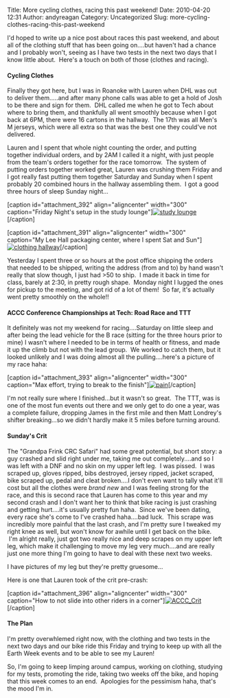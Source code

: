 Title: More cycling clothes, racing this past weekend!
Date: 2010-04-20 12:31
Author: andyreagan
Category: Uncategorized
Slug: more-cycling-clothes-racing-this-past-weekend

I'd hoped to write up a nice post about races this past weekend, and
about all of the clothing stuff that has been going on....but haven't
had a chance and I probably won't, seeing as I have two tests in the
next two days that I know little about.  Here's a touch on both of those
(clothes and racing).

#### Cycling Clothes

Finally they got here, but I was in Roanoke with Lauren when DHL was out
to deliver them.....and after many phone calls was able to get a hold of
Josh to be there and sign for them.  DHL called me when he got to Tech
about where to bring them, and thankfully all went smoothly because when
I got back at 6PM, there were 16 cartons in the hallway.  The 17th was
all Men's M jerseys, which were all extra so that was the best one they
could've not delivered.

Lauren and I spent that whole night counting the order, and putting
together individual orders, and by 2AM I called it a night, with just
people from the team's orders together for the race tomorrow.  The
system of putting orders together worked great, Lauren was crushing them
Friday and I got really fast putting them together Saturday and Sunday
when I spent probably 20 combined hours in the hallway assembling them.
 I got a good three hours of sleep Sunday night...

[caption id="attachment\_392" align="aligncenter" width="300"
caption="Friday Night's setup in the study
lounge"][![](http://andyreagan.com/wp-content/uploads/2010/04/study-lounge-300x200.jpg "study lounge")](http://andyreagan.com/wp-content/uploads/2010/04/study-lounge.jpg)[/caption]

[caption id="attachment\_391" align="aligncenter" width="300"
caption="My Lee Hall packaging center, where I spent Sat and
Sun"][![](http://andyreagan.com/wp-content/uploads/2010/04/hallway-300x200.jpg "clothing hallway")](http://andyreagan.com/wp-content/uploads/2010/04/hallway.jpg)[/caption]

Yesterday I spent three or so hours at the post office shipping the
orders that needed to be shipped, writing the address (from and to) by
hand wasn't really that slow though, I just had \>50 to ship.  I made it
back in time for class, barely at 2:30, in pretty rough shape.  Monday
night I lugged the ones for pickup to the meeting, and got rid of a lot
of them!  So far, it's actually went pretty smoothly on the whole!!

#### ACCC Conference Championships at Tech: Road Race and TTT

It definitely was not my weekend for racing....Saturday on little sleep
and after being the lead vehicle for the B race (sitting for the three
hours prior to mine) I wasn't where I needed to be in terms of health or
fitness, and made it up the climb but not with the lead group.  We
worked to catch them, but it looked unlikely and I was doing almost all
the pulling....here's a picture of my race haha:

[caption id="attachment\_393" align="aligncenter" width="300"
caption="Max effort, trying to break to the
finish"][![](http://andyreagan.com/wp-content/uploads/2010/04/pain-300x232.jpg "pain")](http://andyreagan.com/wp-content/uploads/2010/04/pain.jpg)[/caption]

I'm not really sure where I finished...but it wasn't so great.  The TTT,
was is one of the most fun events out there and we only get to do one a
year, was a complete failure, dropping James in the first mile and then
Matt Londrey's shifter breaking...so we didn't hardly make it 5 miles
before turning around.

#### Sunday's Crit

The "Grandpa Frink CRC Safari" had some great potential, but short
story: a guy crashed and slid right under me, taking me out
completely....and so I was left with a DNF and no skin on my upper left
leg.  I was pissed.  I was scraped up, gloves ripped, bibs destroyed,
jersey ripped, jacket scraped, bike scraped up, pedal and cleat
broken....I don't even want to tally what it'll cost but all the clothes
were *brand new* and I was feeling strong for the race, and this is
second race that Lauren has come to this year and my second crash and I
don't want her to think that bike racing is just crashing and getting
hurt....it's usually pretty fun haha.  Since we've been dating, every
race she's come to I've crashed haha....bad luck.  This scrape was
incredibly more painful that the last crash, and I'm pretty sure I
tweaked my right knee as well, but won't know for awhile until I get
back on the bike.  I'm alright really, just got two really nice and deep
scrapes on my upper left leg, which make it challenging to move my leg
very much....and are really just one more thing I'm going to have to
deal with these next two weeks.

I have pictures of my leg but they're pretty gruesome...

Here is one that Lauren took of the crit pre-crash:

[caption id="attachment\_396" align="aligncenter" width="300"
caption="How to not slide into other riders in a
corner"][![](http://andyreagan.com/wp-content/uploads/2010/04/ACCC_Crit-300x162.jpg "ACCC_Crit")](http://andyreagan.com/wp-content/uploads/2010/04/ACCC_Crit.jpg)[/caption]

#### The Plan

I'm pretty overwhlemed right now, with the clothing and two tests in the
next two days and our bike ride this Friday and trying to keep up with
all the Earth Week events and to be able to see my Lauren!

So, I'm going to keep limping around campus, working on clothing,
studying for my tests, promoting the ride, taking two weeks off the
bike, and hoping that this week comes to an end.  Apologies for the
pessimism haha, that's the mood I'm in.
